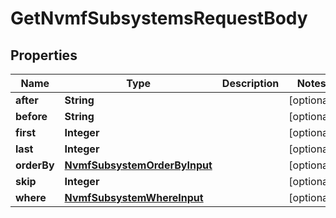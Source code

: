 

# GetNvmfSubsystemsRequestBody


## Properties

Name | Type | Description | Notes
------------ | ------------- | ------------- | -------------
**after** | **String** |  |  [optional]
**before** | **String** |  |  [optional]
**first** | **Integer** |  |  [optional]
**last** | **Integer** |  |  [optional]
**orderBy** | [**NvmfSubsystemOrderByInput**](NvmfSubsystemOrderByInput.md) |  |  [optional]
**skip** | **Integer** |  |  [optional]
**where** | [**NvmfSubsystemWhereInput**](NvmfSubsystemWhereInput.md) |  |  [optional]



